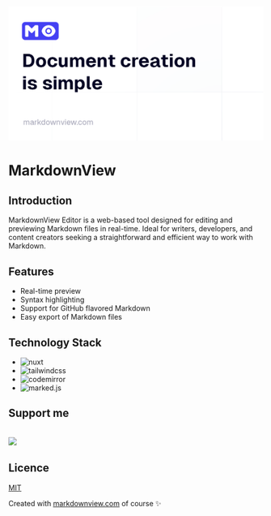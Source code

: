 <a href="https://markdownview.com">
  <img src="https://raw.githubusercontent.com/nethriis/markdownview/main/assets/images/og-image.png" />
</a>

# MarkdownView

## Introduction
MarkdownView Editor is a web-based tool designed for editing and previewing Markdown files in real-time. Ideal for writers, developers, and content creators seeking a straightforward and efficient way to work with Markdown.

## Features
- Real-time preview
- Syntax highlighting
- Support for GitHub flavored Markdown
- Easy export of Markdown files

## Technology Stack
- ![nuxt](https://img.shields.io/badge/Nuxt.js-00DC82?style=for-the-badge&logo=Nuxt.js&logoColor=FFFFFF&logoWidth=14)
- ![tailwindcss](https://img.shields.io/badge/Tailwind%20CSS-06B6D4?style=for-the-badge&logo=Tailwind%20CSS&logoColor=FFFFFF&logoWidth=14)
- ![codemirror](https://img.shields.io/badge/CodeMirror-D30707?style=for-the-badge&logo=CodeMirror&logoColor=FFFFFF&logoWidth=14)
- ![marked.js](https://img.shields.io/badge/Marked.js-FFFFFF?style=for-the-badge&logo=Markdown&logoColor=000000&logoWidth=14)

## Support me
<br>
<a href="https://www.buymeacoffee.com/nethris">
  <img src="https://img.shields.io/badge/Buy%20Me%20A%20Coffee-FFDD00?style=for-the-badge&logo=Buy%20Me%20A%20Coffee&logoColor=000000&logoWidth=14" />
</a>

## Licence
[MIT](https://github.com/nethriis/markdownview/blob/main/LICENSE)

Created with [markdownview.com](https://markdownview.com) of course ✨
